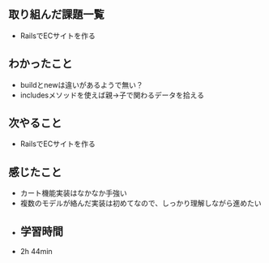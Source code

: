 ## 取り組んだ課題一覧
- RailsでECサイトを作る
## わかったこと
- buildとnewは違いがあるようで無い？
- includesメソッドを使えば親→子で関わるデータを拾える
## 次やること
- RailsでECサイトを作る
## 感じたこと
- カート機能実装はなかなか手強い
- 複数のモデルが絡んだ実装は初めてなので、しっかり理解しながら進めたい
- ## 学習時間
- 2h 44min
